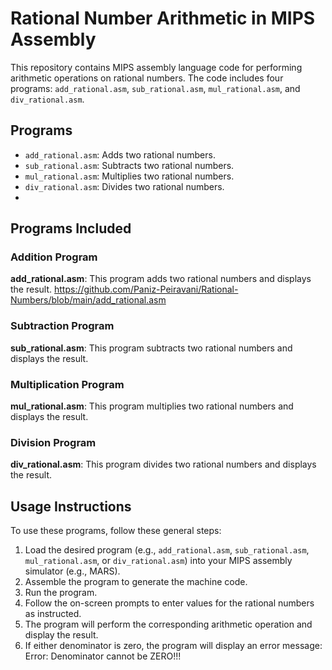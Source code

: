 # Rational Number Arithmetic in MIPS Assembly

This repository contains MIPS assembly language code for performing arithmetic operations on rational numbers. The code includes four programs: `add_rational.asm`, `sub_rational.asm`, `mul_rational.asm`, and `div_rational.asm`.

## Programs

- `add_rational.asm`: Adds two rational numbers.
- `sub_rational.asm`: Subtracts two rational numbers.
- `mul_rational.asm`: Multiplies two rational numbers.
- `div_rational.asm`: Divides two rational numbers.
- 
## Programs Included

### Addition Program

**add_rational.asm**: This program adds two rational numbers and displays the result.
https://github.com/Paniz-Peiravani/Rational-Numbers/blob/main/add_rational.asm

### Subtraction Program

**sub_rational.asm**: This program subtracts two rational numbers and displays the result.

### Multiplication Program

**mul_rational.asm**: This program multiplies two rational numbers and displays the result.

### Division Program

**div_rational.asm**: This program divides two rational numbers and displays the result.

## Usage Instructions

To use these programs, follow these general steps:

1. Load the desired program (e.g., `add_rational.asm`, `sub_rational.asm`, `mul_rational.asm`, or `div_rational.asm`) into your MIPS assembly simulator (e.g., MARS).
2. Assemble the program to generate the machine code.
3. Run the program.
4. Follow the on-screen prompts to enter values for the rational numbers as instructed.
5. The program will perform the corresponding arithmetic operation and display the result.
6. If either denominator is zero, the program will display an error message: Error: Denominator cannot be ZERO!!!
